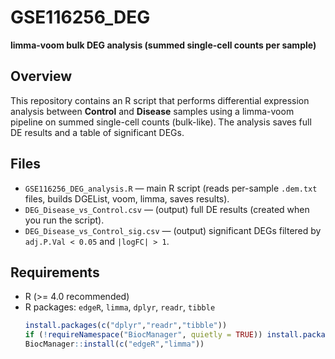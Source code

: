 # GSE116256_DEG
**limma-voom bulk DEG analysis (summed single-cell counts per sample)**

## Overview
This repository contains an R script that performs differential expression analysis between **Control** and **Disease** samples using a limma-voom pipeline on summed single-cell counts (bulk-like). The analysis saves full DE results and a table of significant DEGs.

## Files
- `GSE116256_DEG_analysis.R` — main R script (reads per-sample `.dem.txt` files, builds DGEList, voom, limma, saves results).
- `DEG_Disease_vs_Control.csv` — (output) full DE results (created when you run the script).
- `DEG_Disease_vs_Control_sig.csv` — (output) significant DEGs filtered by `adj.P.Val < 0.05` and `|logFC| > 1`.

## Requirements
- R (>= 4.0 recommended)
- R packages: `edgeR`, `limma`, `dplyr`, `readr`, `tibble`
  ```r
  install.packages(c("dplyr","readr","tibble"))
  if (!requireNamespace("BiocManager", quietly = TRUE)) install.packages("BiocManager")
  BiocManager::install(c("edgeR","limma"))
